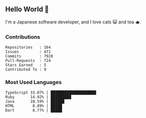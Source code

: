 ## Hello World 👋

I'm a Japanese software developer, and I love cats 😺 and tea 🫖.

### Contributions

    Repositories   : 164
    Issues         : 471
    Commits        : 7928
    Pull-Requests  : 724
    Stars Earned   : 5
    Contributed To : 9

### Most Used Languages

    TypeScript 33.07% | ████████████████████
    Ruby       14.92% | █████████
    Java       10.59% | ██████
    HTML        8.89% | █████
    Dart        8.77% | █████
